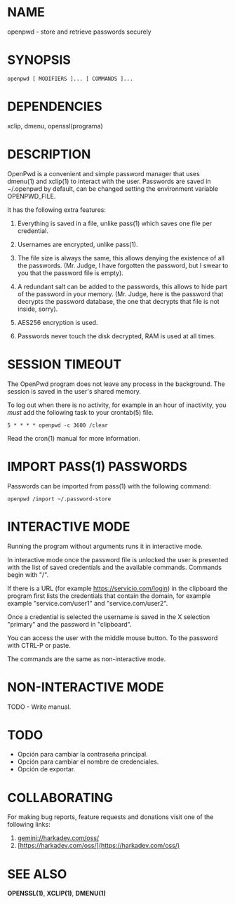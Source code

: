 # NAME

openpwd - store and retrieve passwords securely

# SYNOPSIS

    openpwd [ MODIFIERS ]... [ COMMANDS ]...

# DEPENDENCIES

xclip, dmenu, openssl(programa)

# DESCRIPTION

OpenPwd is a convenient and simple password manager that uses dmenu(1)
and xclip(1) to interact with the user. Passwords are saved in ~/.openpwd
by default, can be changed setting the environment variable OPENPWD_FILE.

It has the following extra features:

1. Everything is saved in a file, unlike pass(1) which saves one file
   per credential.

2. Usernames are encrypted, unlike pass(1).

3. The file size is always the same, this allows denying the existence
   of all the passwords. (Mr. Judge, I have forgotten the password, but
   I swear to you that the password file is empty).

4. A redundant salt can be added to the passwords, this allows to hide
   part of the password in your memory. (Mr. Judge, here is the password
   that decrypts the password database, the one that decrypts that file
   is not inside, sorry).

5. AES256 encryption is used.

6. Passwords never touch the disk decrypted, RAM is used at all times.

# SESSION TIMEOUT

The OpenPwd program does not leave any process in the background. The
session is saved in the user's shared memory.

To log out when there is no activity, for example in an hour of inactivity,
you *must* add the following task to your crontab(5) file.

    5 * * * * openpwd -c 3600 /clear

Read the cron(1) manual for more information.

# IMPORT PASS(1) PASSWORDS

Passwords can be imported from pass(1) with the following command:

    openpwd /import ~/.password-store

# INTERACTIVE MODE

Running the program without arguments runs it in interactive mode.

In interactive mode once the password file is unlocked the user is
presented with the list of saved credentials and the available
commands. Commands begin with "/".

If there is a URL (for example https://servicio.com/login) in the
clipboard the program first lists the credentials that contain the
domain, for example example "service.com/user1" and "service.com/user2".

Once a credential is selected the username is saved in the X selection
"primary" and the password in "clipboard".

You can access the user with the middle mouse button. To the password
with CTRL-P or paste.

The commands are the same as non-interactive mode.

# NON-INTERACTIVE MODE

TODO - Write manual.

# TODO

- Opción para cambiar la contraseña principal.
- Opción para cambiar el nombre de credenciales.
- Opción de exportar.

# COLLABORATING

For making bug reports, feature requests and donations visit
one of the following links:

1. [gemini://harkadev.com/oss/](gemini://harkadev.com/oss/)
2. [https://harkadev.com/oss/](https://harkadev.com/oss/)
# SEE ALSO

**OPENSSL(1)**, **XCLIP(1)**, **DMENU(1)**

